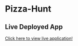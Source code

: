 # Pizza-Hunt

## Live Deployed App
<a href="https://pizza-hunt-mtlankenau.herokuapp.com/" target="_blank">Click here to view live application!</a>